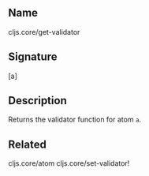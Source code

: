 ## Name
cljs.core/get-validator

## Signature
[a]

## Description

Returns the validator function for atom `a`.

## Related
cljs.core/atom
cljs.core/set-validator!
